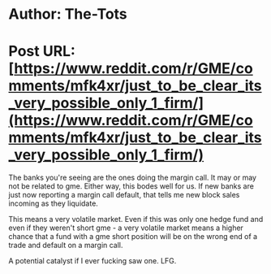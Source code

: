 # Author: The-Tots
# Post URL: [https://www.reddit.com/r/GME/comments/mfk4xr/just_to_be_clear_its_very_possible_only_1_firm/](https://www.reddit.com/r/GME/comments/mfk4xr/just_to_be_clear_its_very_possible_only_1_firm/)


The banks you're seeing are the ones doing the margin call. It may or may not be related to gme. Either way, this bodes well for us. If new banks are just now reporting a margin call default, that tells me new block sales incoming as they liquidate.

This means a very volatile market. Even if this was only one hedge fund and even if they weren't short gme - a very volatile market means a higher chance that a fund with a gme short position will be on the wrong end of a trade and default on a margin call. 

A potential catalyst if I ever fucking saw one.  LFG.